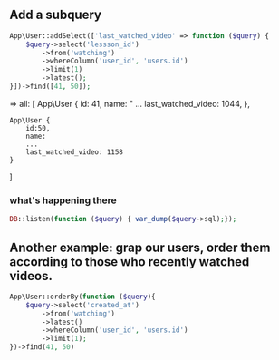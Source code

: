 ## Add a subquery
```php
App\User::addSelect(['last_watched_video' => function ($query) {
    $query->select('lessson_id')
        ->from('watching')
        ->whereColumn('user_id', 'users.id')
        ->limit(1)
        ->latest();
}])->find([41, 50]);
```
=> all: [
    App\User {
        id: 41,
        name: "
        ...
        last_watched_video: 1044,
    },

    App\User {
        id:50,
        name:
        ...
        last_watched_video: 1158
    }
]

### what's happening there
```php
DB::listen(function ($query) { var_dump($query->sql);});
```

## Another example: grap our users, order them according to those who recently watched videos.
```php
App\User::orderBy(function ($query){
    $query->select('created_at')
        ->from('watching')
        ->latest()
        ->whereColumn('user_id', 'users.id')
        ->limit(1);
})->find(41, 50)
```